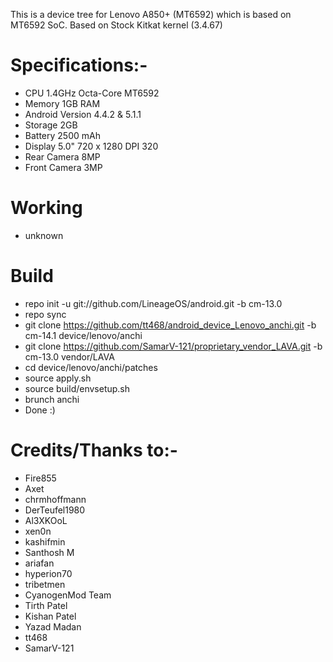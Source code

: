 This is a device tree for Lenovo A850+ (MT6592) which is based on MT6592 SoC. Based on Stock Kitkat kernel (3.4.67)


# Specifications:-
   * CPU	1.4GHz Octa-Core MT6592
   * Memory 1GB RAM
   * Android Version 4.4.2 & 5.1.1
   * Storage	2GB
   * Battery	2500 mAh
   * Display	5.0" 720 x 1280 DPI 320
   * Rear Camera	8MP
   * Front Camera	3MP


# Working
  * unknown



# Build

  * repo init -u git://github.com/LineageOS/android.git -b cm-13.0
  * repo sync
  * git clone https://github.com/tt468/android_device_Lenovo_anchi.git -b cm-14.1 device/lenovo/anchi
  * git clone https://github.com/SamarV-121/proprietary_vendor_LAVA.git -b cm-13.0 vendor/LAVA
  * cd device/lenovo/anchi/patches
  * source apply.sh 
  * source build/envsetup.sh
  * brunch anchi
  * Done :)
  
  # Credits/Thanks to:-
  * Fire855 
  * Axet
  * chrmhoffmann
  * DerTeufel1980
  * Al3XKOoL
  * xen0n
  * kashifmin
  * Santhosh M
  * ariafan
  * hyperion70
  * tribetmen
  * CyanogenMod Team
  * Tirth Patel
  * Kishan Patel
  * Yazad Madan 
  * tt468
  * SamarV-121
